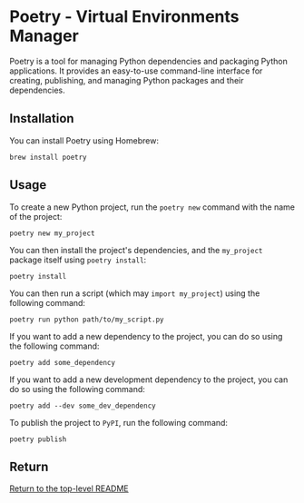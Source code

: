 # Poetry - Virtual Environments Manager

Poetry is a tool for managing Python dependencies and packaging Python applications.
It provides an easy-to-use command-line interface for creating, publishing, and managing Python packages and their dependencies.

## Installation

You can install Poetry using Homebrew:

```shell
brew install poetry
```

## Usage

To create a new Python project, run the `poetry new` command with the name of the project:

```shell
poetry new my_project
```

You can then install the project's dependencies, and the `my_project` package itself using `poetry install`:

```shell
poetry install
```

You can then run a script (which may `import my_project`) using the following command:

```shell
poetry run python path/to/my_script.py
```

If you want to add a new dependency to the project, you can do so using the following command:

```shell
poetry add some_dependency
```

If you want to add a new development dependency to the project, you can do so using the following command:

```shell
poetry add --dev some_dev_dependency
```

To publish the project to `PyPI`, run the following command:

```shell
poetry publish
```

## Return

[Return to the top-level README](./../../README.md)
